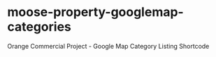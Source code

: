 # moose-property-googlemap-categories
Orange Commercial Project - Google Map Category Listing Shortcode

